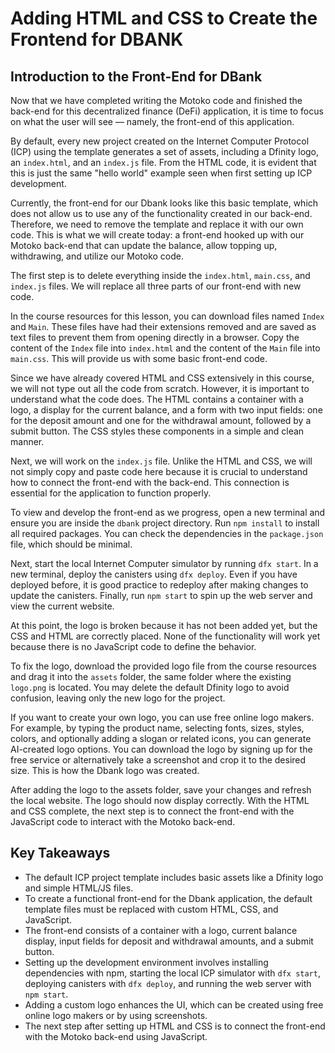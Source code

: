 # Adding HTML and CSS to Create the Frontend for DBANK

## Introduction to the Front-End for DBank

Now that we have completed writing the Motoko code and finished the back-end for this decentralized finance (DeFi) application, it is time to focus on what the user will see — namely, the front-end of this application.

By default, every new project created on the Internet Computer Protocol (ICP) using the template generates a set of assets, including a Dfinity logo, an `index.html`, and an `index.js` file. From the HTML code, it is evident that this is just the same "hello world" example seen when first setting up ICP development.

Currently, the front-end for our Dbank looks like this basic template, which does not allow us to use any of the functionality created in our back-end. Therefore, we need to remove the template and replace it with our own code. This is what we will create today: a front-end hooked up with our Motoko back-end that can update the balance, allow topping up, withdrawing, and utilize our Motoko code.

The first step is to delete everything inside the `index.html`, `main.css`, and `index.js` files. We will replace all three parts of our front-end with new code.

In the course resources for this lesson, you can download files named `Index` and `Main`. These files have had their extensions removed and are saved as text files to prevent them from opening directly in a browser. Copy the content of the `Index` file into `index.html` and the content of the `Main` file into `main.css`. This will provide us with some basic front-end code.

Since we have already covered HTML and CSS extensively in this course, we will not type out all the code from scratch. However, it is important to understand what the code does. The HTML contains a container with a logo, a display for the current balance, and a form with two input fields: one for the deposit amount and one for the withdrawal amount, followed by a submit button. The CSS styles these components in a simple and clean manner.

Next, we will work on the `index.js` file. Unlike the HTML and CSS, we will not simply copy and paste code here because it is crucial to understand how to connect the front-end with the back-end. This connection is essential for the application to function properly.

To view and develop the front-end as we progress, open a new terminal and ensure you are inside the `dbank` project directory. Run `npm install` to install all required packages. You can check the dependencies in the `package.json` file, which should be minimal.

Next, start the local Internet Computer simulator by running `dfx start`. In a new terminal, deploy the canisters using `dfx deploy`. Even if you have deployed before, it is good practice to redeploy after making changes to update the canisters. Finally, run `npm start` to spin up the web server and view the current website.

At this point, the logo is broken because it has not been added yet, but the CSS and HTML are correctly placed. None of the functionality will work yet because there is no JavaScript code to define the behavior.

To fix the logo, download the provided logo file from the course resources and drag it into the `assets` folder, the same folder where the existing `logo.png` is located. You may delete the default Dfinity logo to avoid confusion, leaving only the new logo for the project.

If you want to create your own logo, you can use free online logo makers. For example, by typing the product name, selecting fonts, sizes, styles, colors, and optionally adding a slogan or related icons, you can generate AI-created logo options. You can download the logo by signing up for the free service or alternatively take a screenshot and crop it to the desired size. This is how the Dbank logo was created.

After adding the logo to the assets folder, save your changes and refresh the local website. The logo should now display correctly. With the HTML and CSS complete, the next step is to connect the front-end with the JavaScript code to interact with the Motoko back-end.

## Key Takeaways

- The default ICP project template includes basic assets like a Dfinity logo and simple HTML/JS files.
- To create a functional front-end for the Dbank application, the default template files must be replaced with custom HTML, CSS, and JavaScript.
- The front-end consists of a container with a logo, current balance display, input fields for deposit and withdrawal amounts, and a submit button.
- Setting up the development environment involves installing dependencies with npm, starting the local ICP simulator with `dfx start`, deploying canisters with `dfx deploy`, and running the web server with `npm start`.
- Adding a custom logo enhances the UI, which can be created using free online logo makers or by using screenshots.
- The next step after setting up HTML and CSS is to connect the front-end with the Motoko back-end using JavaScript.
